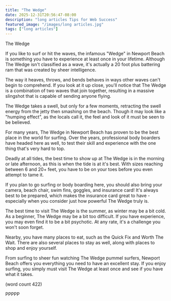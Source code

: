 ```yaml
---
title: "The Wedge"
date: 2025-12-31T20:56:47-08:00
description: "long articles Tips for Web Success"
featured_image: "/images/long articles.jpg"
tags: ["long articles"]
---
```


The Wedge

If you like to surf or hit the waves, the infamous
"Wedge" in Newport Beach is something you have to 
experience at least once in your lifetime.  Although
The Wedge isn't classified as a wave, it's actually
a 20 foot plus battering ram that was created by
sheer intelligence.

The way it heaves, throws, and bends behaves in ways
other waves can't begin to comprehend.  If you look
at it up close, you'll notice that The Wedge is a 
combination of two waves that join together, resulting
in a massive slingshot that is capable of sending 
anyone flying.

The Wedge takes a swell, but only for a few moments,
retracting the swell energy from the jetty then 
smashing on the beach.  Though it may look like a 
"humping effect", as the locals call it, the feel 
and look of it must be seen to be believed.

For many years, The Wedge in Newport Beach has proven
to be the best place in the world for surfing.  Over
the years, professional body boarders have headed
here as well, to test their skill and experience
with the one thing that's very hard to top.

Deadly at all tides, the best time to show up at
The Wedge is in the morning or late afternoon, as
this is when the tide is at it's best.  With sizes
reaching between 6 and 20+ feet, you have to be on
your toes before you even attempt to tame it.

If you plan to go surfing or body boarding here, you
should also bring your camera, beach chair, swim fins,
goggles, and insurance card!  It's always best to be
prepared, which makes the insurance card great to 
have - especially when you consider just how powerful
The Wedge truly is.

The best time to visit The Wedge is the summer, as 
winter may be a bit cold.  As a beginner, The Wedge 
may be a bit too difficult.  If you have experience,
you may even find it to be a bit psychotic.  At any
rate, it's a challenge you won't soon forget.

Nearby, you have many places to eat, such as the 
Quick Fix and Worth The Wait.  There are also several
places to stay as well, along with places to shop and
enjoy yourself.

From surfing to sheer fun watching The Wedge pummel
surfers, Newport Beach offers you everything you need
to have an excellent stay.  If you enjoy surfing, you
simply must visit The Wedge at least once and see
if you have what it takes.

(word count 422)

PPPPP

